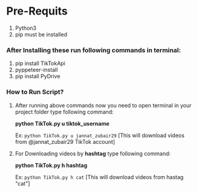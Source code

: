 # Pre-Requits
1. Python3
2. pip must be installed

### After Installing these run following commands in terminal:

1. pip install TikTokApi
2. pyppeteer-install
3. pip install PyDrive


### How to Run Script?

1. After running above commands now you need to open terminal in your project folder
   type following command:
   
   **python TikTok.py u tiktok_username**
   
   Ex:  `python TikTok.py u jannat_zubair29` 
	[This will download videos from @jannat_zubair29 TikTok account]
   
2. For Downloading videos by **hashtag** type following command:
   
   **python TikTok.py h hashtag**

   Ex: `python TikTok.py h cat`
       [This will download videos from hastag "cat"]
